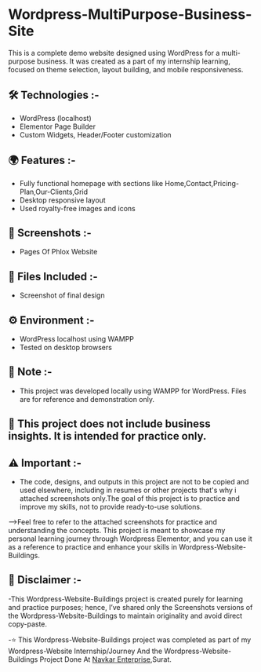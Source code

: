 # **Wordpress-MultiPurpose-Business-Site**

This is a complete demo website designed using WordPress for a multi-purpose business. It was created as a part of my internship learning, focused on theme selection, layout building, and mobile responsiveness.

## **🛠️ Technologies :-**
- WordPress (localhost)
- Elementor Page Builder
- Custom Widgets, Header/Footer customization

## **🌍 Features :-**
- Fully functional homepage with sections like Home,Contact,Pricing-Plan,Our-Clients,Grid 
- Desktop responsive layout
- Used royalty-free images and icons

## **📸 Screenshots :-**
- Pages Of Phlox Website

## **📁 Files Included :-**
- Screenshot of final design

## **⚙️ Environment :-**
- WordPress localhost using WAMPP
- Tested on desktop browsers

## **📌 Note :-**
- This project was developed locally using WAMPP for WordPress. Files are for reference and demonstration only.

## **📎 This project does not include business insights. It is intended for practice only.**

## **⚠️ Important :-**

- The code, designs, and outputs in this project are not to be copied and used elsewhere, including in resumes or other projects that's why i attached screenshots only.The goal of this project is to practice and improve my skills, not to provide ready-to-use solutions.

-->Feel free to refer to the attached screenshots for practice and understanding the concepts. This project is meant to showcase my personal learning journey through Wordpress Elementor, and you can use it as a reference to practice and enhance your skills in Wordpress-Website-Buildings.

## **📌 Disclaimer :-**

-This Wordpress-Website-Buildings project is created purely for learning and practice purposes; hence, I’ve shared only the Screenshots versions of the Wordpress-Website-Buildings to maintain originality and avoid direct copy-paste.

-⭐ This Wordpress-Website-Buildings project was completed as part of my Wordpress-Website Internship/Journey And the Wordpress-Website-Buildings Project Done At <a href="https://www.navkarenterprise.biz/">Navkar Enterprise</a>,Surat.
